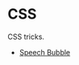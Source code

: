 # CSS
CSS tricks.

* [Speech Bubble](https://htmlpreview.github.io/?https://github.com/kq2/CSS/blob/master/speech-bubble.html)
